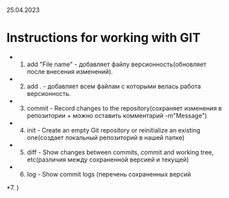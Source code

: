 25.04.2023

# Instructions for working with GIT #

* 1. add "File name" - добавляет файлу версионность(обновляет после внесения изменений).

 * 2. add . - добавляет всем файлам с которыми велась работа версионность. 

* 3. commit - Record changes to the repository(сохраняет изменения в репозитории + можно оставить комментарий -m"Message")

* 4. init - Create an empty Git repository or reinitialize an existing one(создает локальный репозиторий в нашей папке)

* 5. diff - Show changes between commits, commit and working tree, etc(различия между сохраненной версией и текущей)  

* 6. log - Show commit logs (перечень сохраненных версий

*7. ) 